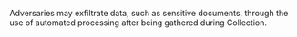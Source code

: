 Adversaries may exfiltrate data, such as sensitive documents, through the use of automated processing after being gathered during Collection.
